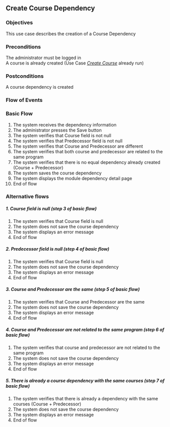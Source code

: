 ## Create Course Dependency

### Objectives 
This use case describes the creation of a Course Dependency

### Preconditions
The administrator must be logged in  
A course is already created (Use Case [*Create Course*](https://github.com/FieloIncentiveAutomation/fieloelr/blob/feature/elrbackend/doc/UC-ELR-0001-Create%20Course.md) already run)

### Postconditions
A course dependency is created

### Flow of Events

### Basic Flow
   1. The system receives the dependency information
   2. The administrator presses the Save button
   3. The system verifies that Course field is not null
   4. The system verifies that Predecessor field is not null
   5. The system verifies that Course and Predecessor are different
   6. The system verifies that both course and predecessor are related to the same program
   7. The system verifies that there is no equal dependency already created (Course + Predecessor)
   8. The system saves the course dependency
   9. The system displays the module dependency detail page
   10. End of flow
 
### Alternative flows

##### 1. Course field is null (step 3 of basic flow)
   1. The system verifies that Course field is null
   2. The system does not save the course dependency
   3. The system displays an error message
   4. End of flow

##### 2. Predecessor field is null (step 4 of basic flow)
   1. The system verifies that Course field is null
   2. The system does not save the course dependency
   3. The system displays an error message
   4. End of flow

##### 3. Course and Predecessor are the same (step 5 of basic flow)
   1. The system verifies that Course and Predecessor are the same
   2. The system does not save the course dependency
   3. The system displays an error message
   4. End of flow

##### 4. Course and Predecessor are not related to the same program (step 6 of basic flow)
   1. The system verifies that course and predecessor are not related to the same program
   2. The system does not save the course dependency
   3. The system displays an error message
   4. End of flow
##### 5. There is already a course dependency with the same courses (step 7 of basic flow)
   1. The system verifies that there is already a dependency with the same courses (Course + Predecessor)
   2. The system does not save the course dependency
   3. The system displays an error message
   4. End of flow
